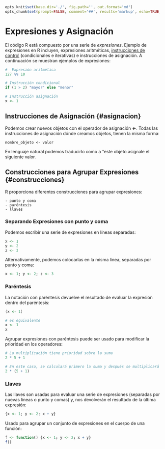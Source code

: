 
```r
opts_knit$set(base.dir='./', fig.path='', out.format='md')
opts_chunk$set(prompt=FALSE, comment='##', results='markup', echo=TRUE, eval=TRUE, collapse=TRUE)
```

<!-- ```{r, include=FALSE} -->
<!-- tutorial::go_interactive() -->
<!-- ``` -->

# Expresiones y Asignación


El código R está compuesto por una serie de _expresiones_. Ejemplo de expresiones en R incluyen, expresiones aritméticas, [instrucciones de control](../../estructuras_control/estructuras_control.md) (condicionales e iterativas) e instrucciones de asignación. A continuación se muestran ejemplos de expresiones: 




```r
#  Expresión aritmética
127 %% 10
```



```r
# Instrucción condicional
if (1 > 2) "mayor" else "menor"
```



```r
# Instrucción asignación
x <- 1
```

## Instrucciones de Asignación {#asignacion}

Podemos crear nuevos objetos con el operador de asignación __<-__. Todas las instrucciones de asignación dónde creamos objetos, tienen la misma forma:

    nombre_objeto <- valor
 

En lenguaje natural podemos traducirlo como a "este objeto asignale el siguiente valor.

## Construcciones para Agrupar Expresiones {#construcciones}

R proporciona diferentes construcciones para agrupar expresiones:

    - punto y coma
    - paréntesis
    - llaves

### Separando Expresiones con punto y coma

Podemos escribir una serie de expresiones en líneas separadas:



```r
x <- 1
y <- 2
z <- 3
```

Alternativamente, podemos colocarlas en la misma línea, separadas por punto y coma:



```r
x <- 1; y <- 2; z <- 3
```

### Paréntesis

La notación con paréntesis devuelve el resultado de evaluar la expresión dentro del paréntesis:



```r
(x <- 1)
```



```r
# es equivalente
x <- 1
x 
```

Agrupar expresiones con paréntesis puede ser usado para modificar la prioridad  en los operadores:



```r
# La multiplicación tiene prioridad sobre la suma
2 * 5 + 1
```



```r
# En este caso, se calculará primero la suma y después se multiplicará
2 * (5 + 1)
```


### Llaves

Las llaves son usadas para evaluar una serie de expresiones (separadas por nuevas líneas o punto y comas) y, nos devolverán el resultado de la última expresión:





```r
{x <- 1; y <- 2; x + y}
```

Usado para agrupar un conjunto de expresiones en el cuerpo de una función:



```r
f <- function() {x <- 1; y <- 2; x + y}
f()
```

